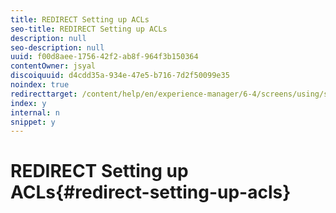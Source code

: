 ```yaml
---
title: REDIRECT Setting up ACLs
seo-title: REDIRECT Setting up ACLs
description: null
seo-description: null
uuid: f00d8aee-1756-42f2-ab8f-964f3b150364
contentOwner: jsyal
discoiquuid: d4cdd35a-934e-47e5-b716-7d2f50099e35
noindex: true
redirecttarget: /content/help/en/experience-manager/6-4/screens/using/setting-up-acls
index: y
internal: n
snippet: y
---
```


# REDIRECT Setting up ACLs{#redirect-setting-up-acls}

